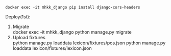 

`docker exec -it mhkk_django pip install django-cors-headers`

Deploy(1st):

1. Migrate  
 docker exec -it mhkk_django python manage.py migrate
2. Upload fixtures  
python manage.py loaddata lexicon/fixtures/pos.json
python manage.py loaddata lexicon/fixtures/lexicon.json
